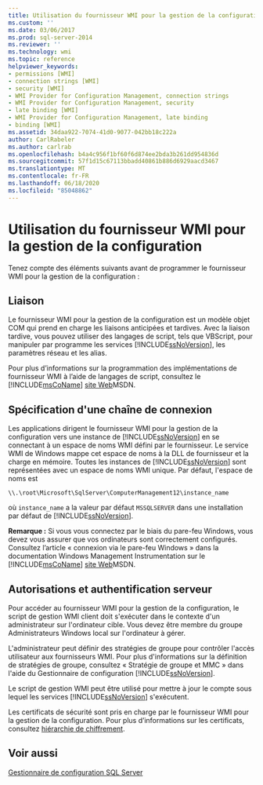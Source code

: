 ```yaml
---
title: Utilisation du fournisseur WMI pour la gestion de la configuration | Microsoft Docs
ms.custom: ''
ms.date: 03/06/2017
ms.prod: sql-server-2014
ms.reviewer: ''
ms.technology: wmi
ms.topic: reference
helpviewer_keywords:
- permissions [WMI]
- connection strings [WMI]
- security [WMI]
- WMI Provider for Configuration Management, connection strings
- WMI Provider for Configuration Management, security
- late binding [WMI]
- WMI Provider for Configuration Management, late binding
- binding [WMI]
ms.assetid: 34daa922-7074-41d0-9077-042bb18c222a
author: CarlRabeler
ms.author: carlrab
ms.openlocfilehash: b4a4c956f1bf60f6d874ee2bda3b261dd954836d
ms.sourcegitcommit: 57f1d15c67113bbadd40861b886d6929aacd3467
ms.translationtype: MT
ms.contentlocale: fr-FR
ms.lasthandoff: 06/18/2020
ms.locfileid: "85048862"
---
```

# <a name="working-with-the-wmi-provider-for-configuration-management"></a>Utilisation du fournisseur WMI pour la gestion de la configuration
  Tenez compte des éléments suivants avant de programmer le fournisseur WMI pour la gestion de la configuration :  
  
## <a name="binding"></a>Liaison  
 Le fournisseur WMI pour la gestion de la configuration est un modèle objet COM qui prend en charge les liaisons anticipées et tardives. Avec la liaison tardive, vous pouvez utiliser des langages de script, tels que VBScript, pour manipuler par programme les services [!INCLUDE[ssNoVersion](../../includes/ssnoversion-md.md)], les paramètres réseau et les alias.  
  
 Pour plus d’informations sur la programmation des implémentations de fournisseur WMI à l’aide de langages de script, consultez le [!INCLUDE[msCoName](../../includes/msconame-md.md)] [site Web](https://go.microsoft.com/fwlink/?linkid=15426)MSDN.  
  
## <a name="specifying-a-connection-string"></a>Spécification d'une chaîne de connexion  
 Les applications dirigent le fournisseur WMI pour la gestion de la configuration vers une instance de [!INCLUDE[ssNoVersion](../../includes/ssnoversion-md.md)] en se connectant à un espace de noms WMI défini par le fournisseur. Le service WMI de Windows mappe cet espace de noms à la DLL de fournisseur et la charge en mémoire. Toutes les instances de [!INCLUDE[ssNoVersion](../../includes/ssnoversion-md.md)] sont représentées avec un espace de noms WMI unique. Par défaut, l'espace de noms est  
  
```  
\\.\root\Microsoft\SqlServer\ComputerManagement12\instance_name  
```  
  
 où `instance_name` a la valeur par défaut `MSSQLSERVER` dans une installation par défaut de [!INCLUDE[ssNoVersion](../../includes/ssnoversion-md.md)].  
  
 **Remarque :** Si vous vous connectez par le biais du pare-feu Windows, vous devez vous assurer que vos ordinateurs sont correctement configurés. Consultez l’article « connexion via le pare-feu Windows » dans la documentation Windows Management Instrumentation sur le [!INCLUDE[msCoName](../../includes/msconame-md.md)] [site Web](https://go.microsoft.com/fwlink/?linkid=15426)MSDN.  
  
## <a name="permissions-and-server-authentication"></a>Autorisations et authentification serveur  
 Pour accéder au fournisseur WMI pour la gestion de la configuration, le script de gestion WMI client doit s'exécuter dans le contexte d'un administrateur sur l'ordinateur cible. Vous devez être membre du groupe Administrateurs Windows local sur l'ordinateur à gérer.  
  
 L'administrateur peut définir des stratégies de groupe pour contrôler l'accès utilisateur aux fournisseurs WMI. Pour plus d'informations sur la définition de stratégies de groupe, consultez « Stratégie de groupe et MMC » dans l'aide du Gestionnaire de configuration [!INCLUDE[ssNoVersion](../../includes/ssnoversion-md.md)].  
  
 Le script de gestion WMI peut être utilisé pour mettre à jour le compte sous lequel les services [!INCLUDE[ssNoVersion](../../includes/ssnoversion-md.md)] s'exécutent.  
  
 Les certificats de sécurité sont pris en charge par le fournisseur WMI pour la gestion de la configuration. Pour plus d’informations sur les certificats, consultez [hiérarchie de chiffrement](../security/encryption/encryption-hierarchy.md).  
  
## <a name="see-also"></a>Voir aussi  
 [Gestionnaire de configuration SQL Server](../sql-server-configuration-manager.md)  
  
  
